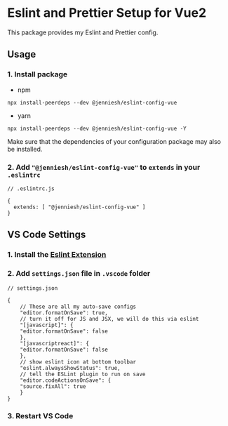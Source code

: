 # Eslint and Prettier Setup for Vue2

This package provides my Eslint and Prettier config.

## Usage

### 1. Install package
- npm

```bash=
npx install-peerdeps --dev @jenniesh/eslint-config-vue
```

- yarn 
```bash=
npx install-peerdeps --dev @jenniesh/eslint-config-vue -Y
```
Make sure that the dependencies of your configuration package may also be installed.


### 2. Add `"@jenniesh/eslint-config-vue"` to `extends` in your `.eslintrc`

```json=
// .eslintrc.js

{
  extends: [ "@jenniesh/eslint-config-vue" ]
}
```


## VS Code Settings

### 1. Install the [Eslint Extension](https://marketplace.visualstudio.com/items?itemName=dbaeumer.vscode-eslint)

### 2. Add `settings.json` file in `.vscode` folder

```json=
// settings.json

{
    // These are all my auto-save configs
    "editor.formatOnSave": true,
    // turn it off for JS and JSX, we will do this via eslint
    "[javascript]": {
    "editor.formatOnSave": false
    },
    "[javascriptreact]": {
    "editor.formatOnSave": false
    },
    // show eslint icon at bottom toolbar
    "eslint.alwaysShowStatus": true,
    // tell the ESLint plugin to run on save
    "editor.codeActionsOnSave": {
    "source.fixAll": true
    }
}
```

### 3. Restart VS Code